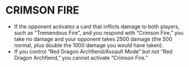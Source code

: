 
# CRIMSON FIRE

*   If the opponent activates a card that inflicts damage to both players, such as "Tremendous Fire", and you respond with “Crimson Fire,” you take no damage and your opponent takes 2500 damage (the 500 normal, plus double the 1000 damage you would have taken).
*   If you control “Red Dragon Archfiend/Assault Mode” but not “Red Dragon Archfiend,” you cannot activate “Crimson Fire.”

  